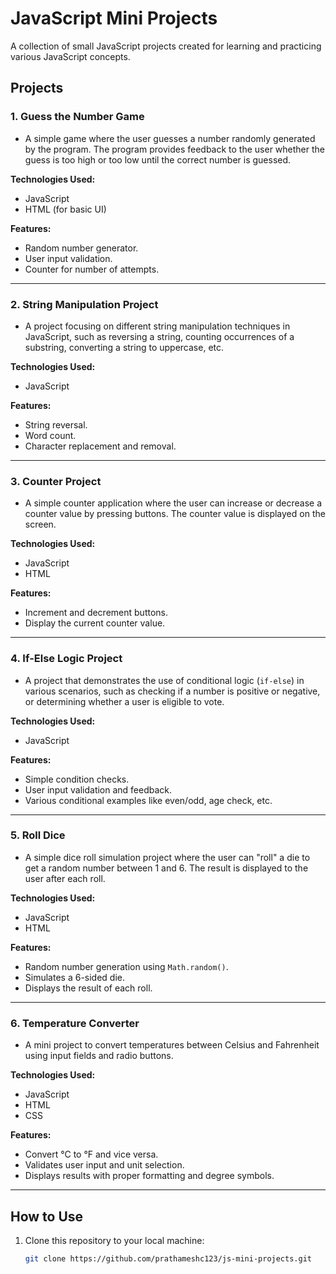 # JavaScript Mini Projects

A collection of small JavaScript projects created for learning and practicing various JavaScript concepts.

## Projects

### 1. **Guess the Number Game**
- A simple game where the user guesses a number randomly generated by the program. The program provides feedback to the user whether the guess is too high or too low until the correct number is guessed.

**Technologies Used:**
- JavaScript
- HTML (for basic UI)

**Features:**
- Random number generator.
- User input validation.
- Counter for number of attempts.

---

### 2. **String Manipulation Project**
- A project focusing on different string manipulation techniques in JavaScript, such as reversing a string, counting occurrences of a substring, converting a string to uppercase, etc.

**Technologies Used:**
- JavaScript

**Features:**
- String reversal.
- Word count.
- Character replacement and removal.

---

### 3. **Counter Project**
- A simple counter application where the user can increase or decrease a counter value by pressing buttons. The counter value is displayed on the screen.

**Technologies Used:**
- JavaScript
- HTML

**Features:**
- Increment and decrement buttons.
- Display the current counter value.

---

### 4. **If-Else Logic Project**
- A project that demonstrates the use of conditional logic (`if-else`) in various scenarios, such as checking if a number is positive or negative, or determining whether a user is eligible to vote.

**Technologies Used:**
- JavaScript

**Features:**
- Simple condition checks.
- User input validation and feedback.
- Various conditional examples like even/odd, age check, etc.

---

### 5. **Roll Dice**
- A simple dice roll simulation project where the user can "roll" a die to get a random number between 1 and 6. The result is displayed to the user after each roll.

**Technologies Used:**
- JavaScript
- HTML

**Features:**
- Random number generation using `Math.random()`.
- Simulates a 6-sided die.
- Displays the result of each roll.

---

### 6. **Temperature Converter**
- A mini project to convert temperatures between Celsius and Fahrenheit using input fields and radio buttons.

**Technologies Used:**
- JavaScript
- HTML
- CSS

**Features:**
- Convert °C to °F and vice versa.
- Validates user input and unit selection.
- Displays results with proper formatting and degree symbols.

---

## How to Use

1. Clone this repository to your local machine:
   ```bash
   git clone https://github.com/prathameshc123/js-mini-projects.git
